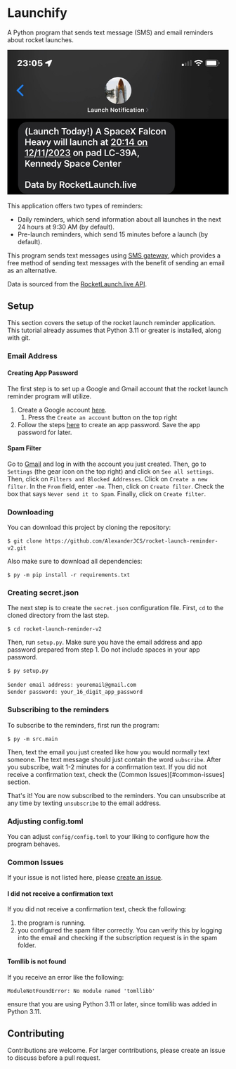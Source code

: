# Launchify

A Python program that sends text message (SMS) and email reminders about rocket launches.

![](readme_images/text_message.jpg)

This application offers two types of reminders:
- Daily reminders, which send information about all launches in the next 24 hours at 9:30 AM (by default).
- Pre-launch reminders, which send 15 minutes before a launch (by default).

This program sends text messages using [SMS gateway](https://en.wikipedia.org/wiki/SMS_gateway), which provides a free method of sending text messages with the benefit of sending an email as an alternative.

Data is sourced from the [RocketLaunch.live API](https://www.rocketlaunch.live/api).

## Setup

This section covers the setup of the rocket launch reminder application. This tutorial already assumes that Python 3.11 or greater is installed, along with git.

### Email Address

#### Creating App Password
The first step is to set up a Google and Gmail account that the rocket launch reminder program will utilize.

1. Create a Google account [here](https://www.google.com/account/about/).
   1. Press the `Create an account` button on the top right
2. Follow the steps [here](https://support.google.com/mail/answer/185833?hl=en) to create an app password. Save the app password for later.

#### Spam Filter
Go to [Gmail](https://mail.google.com/mail/u/0/#inbox) and log in with the account you just created. Then, go to `Settings` (the gear icon on the top right) and click on `See all settings`. Then, click on `Filters and Blocked Addresses`. Click on `Create a new filter`. In the `From` field, enter `-me`. Then, click on `Create filter`. Check the box that says `Never send it to Spam`. Finally, click on `Create filter`.

### Downloading
You can download this project by cloning the repository:
```shell
$ git clone https://github.com/AlexanderJCS/rocket-launch-reminder-v2.git
```

Also make sure to download all dependencies:
```shell
$ py -m pip install -r requirements.txt
```

### Creating secret.json
The next step is to create the `secret.json` configuration file. First, `cd` to the cloned directory from the last step.
```shell
$ cd rocket-launch-reminder-v2
```

Then, run `setup.py`. Make sure you have the email address and app password prepared from step 1. Do not include spaces in your app password.

```shell
$ py setup.py

Sender email address: youremail@gmail.com
Sender password: your_16_digit_app_password
```

### Subscribing to the reminders

To subscribe to the reminders, first run the program:
```shell
$ py -m src.main
```

Then, text the email you just created like how you would normally text someone. The text message should just contain the word `subscribe`. After you subscribe, wait 1-2 minutes for a confirmation text. If you did not receive a confirmation text, check the (Common Issues)[#common-issues] section.

That's it! You are now subscribed to the reminders. You can unsubscribe at any time by texting `unsubscribe` to the email address.

### Adjusting config.toml

You can adjust `config/config.toml` to your liking to configure how the program behaves.

### Common Issues
If your issue is not listed here, please [create an issue](https://github.com/AlexanderJCS/rocket-launch-reminder-v2/issues).

#### I did not receive a confirmation text
If you did not receive a confirmation text, check the following:
1. the program is running.
2. you configured the spam filter correctly. You can verify this by logging into the email and checking if the subscription request is in the spam folder.

#### Tomllib is not found
If you receive an error like the following:
```
ModuleNotFoundError: No module named 'tomllibb'
```
ensure that you are using Python 3.11 or later, since tomllib was added in Python 3.11.

## Contributing

Contributions are welcome. For larger contributions, please create an issue to discuss before a pull request.
